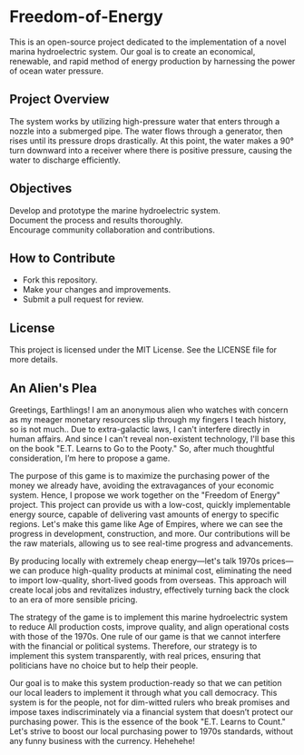 # Freedom-of-Energy
This is an open-source project dedicated to the implementation of a novel marina hydroelectric system. 
Our goal is to create an economical, renewable, and rapid method of energy production by harnessing the power of ocean water pressure.
## Project Overview                                                                                                          
The system works by utilizing high-pressure water that enters through a nozzle into a submerged pipe. The water flows through a generator, then rises until its pressure drops drastically. At this point, the water makes a 90° turn downward into a receiver where there is positive pressure, causing the water to discharge efficiently.
## Objectives                                                                                                                 
Develop and prototype the marine hydroelectric system.                                                                           
Document the process and results thoroughly.                                                                                     
Encourage community collaboration and contributions.
## How to Contribute                                                                                                            
- Fork this repository.
- Make your changes and improvements.
- Submit a pull request for review.
## License                                                                                                                       
This project is licensed under the MIT License. See the LICENSE file for more details.
## An Alien's Plea
Greetings, Earthlings! I am an anonymous alien who watches with concern as my meager monetary resources slip through my fingers I teach history, so is not much.. Due to extra-galactic laws, I can't interfere directly in human affairs. And since I can't reveal non-existent technology, I'll base this on the book "E.T. Learns to Go to the Pooty." So, after much thoughtful consideration, I’m here to propose a game.

The purpose of this game is to maximize the purchasing power of the money we already have, avoiding the extravagances of your economic system. Hence, I propose we work together on the "Freedom of Energy" project. This project can provide us with a low-cost, quickly implementable energy source, capable of delivering vast amounts of energy to specific regions. Let's make this game like Age of Empires, where we can see the progress in development, construction, and more. Our contributions will be the raw materials, allowing us to see real-time progress and advancements.

By producing locally with extremely cheap energy—let's talk 1970s prices—we can produce high-quality products at minimal cost, eliminating the need to import low-quality, short-lived goods from overseas. This approach will create local jobs and revitalizes industry, effectively turning back the clock to an era of more sensible pricing.

The strategy of the game is to implement this marine hydroelectric system to reduce All production costs, improve quality, and align operational costs with those of the 1970s. One rule of our game is that we cannot interfere with the financial or political systems. Therefore, our strategy is to implement this system transparently, with real prices, ensuring that politicians have no choice but to help their people.

Our goal is to make this system production-ready so that we can petition our local leaders to implement it through what you call democracy. This system is for the people, not for dim-witted rulers who break promises and impose taxes indiscriminately via a financial system that doesn’t protect our purchasing power. This is the essence of the book "E.T. Learns to Count." Let's strive to boost our local purchasing power to 1970s standards, without any funny business with the currency. Hehehehe!
